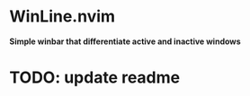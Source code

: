 # WinLine.nvim
**Simple winbar that differentiate active and inactive windows**

# TODO: update readme
